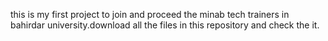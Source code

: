 this is my first project to join and proceed the minab tech trainers in bahirdar university.download all the files in this repository and check the it.
